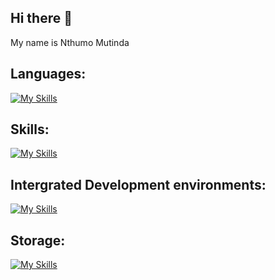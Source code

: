 ## Hi there 👋

My name is Nthumo Mutinda

## Languages:
[![My Skills](https://skillicons.dev/icons?i=js,html,css,wasm,cpp,py)](https://skillicons.dev)

## Skills:
[![My Skills](https://skillicons.dev/icons?i=docker,kubernetes,github,git)](https://skillicons.dev)

## Intergrated Development environments:
[![My Skills](https://skillicons.dev/icons?i=visualstudio,vscode,vim)](https://skillicons.dev)

## Storage:
[![My Skills](https://skillicons.dev/icons?i=redis,postgres)](https://skillicons.dev)


<!--🌱 
**Nthumo/Nthumo** is a ✨ _special_ ✨ repository because its `README.md` (this file) appears on your GitHub profile.

Here are some ideas to get you started:

- 🔭 I’m currently working on ...

- 👯 I’m looking to collaborate on ...
- 🤔 I’m looking for help with ...
- 💬 Ask me about ...
- 📫 How to reach me: ...
- 😄 Pronouns: ...
- ⚡ Fun fact: ...
-->
